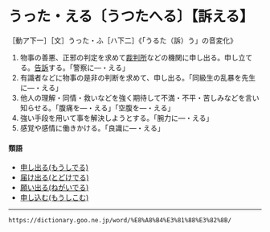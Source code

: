 # うった・える〔うつたへる〕【訴える】

［動ア下一］［文］うった・ふ［ハ下二］《「うるた（訴）う」の音変化》
1.  物事の善悪、正邪の判定を求めて[裁判所](https://dictionary.goo.ne.jp/word/%E8%A3%81%E5%88%A4%E6%89%80/#jn-85703)などの機関に申し出る。申し立てる。[告訴](https://dictionary.goo.ne.jp/word/%E5%91%8A%E8%A8%B4/#jn-77132)する。「警察に―・える」
2.  有識者などに物事の是非の判断を求めて、申し出る。「同級生の乱暴を先生に―・える」
3.  他人の理解・同情・救いなどを強く期待して不満・不平・苦しみなどを言い知らせる。「腹痛を―・える」「空腹を―・える」
4.  強い手段を用いて事を解決しようとする。「腕力に―・える」
5.  感覚や感情に働きかける。「良識に―・える」
    

#### 類語

-   [申し出る(もうしでる)](https://dictionary.goo.ne.jp/word/%E7%94%B3%E5%87%BA%E3%82%8B/#jn-218533)
-   [届け出る(とどけでる)](https://dictionary.goo.ne.jp/word/%E5%B1%8A%E5%87%BA%E3%82%8B/#jn-159603)
-   [願い出る(ねがいでる)](https://dictionary.goo.ne.jp/word/%E9%A1%98%E3%81%84%E5%87%BA%E3%82%8B/#jn-169766)
-   [申し込む(もうしこむ)](https://dictionary.goo.ne.jp/word/%E7%94%B3%E8%BE%BC%E3%82%80/#jn-218519)

---
`https://dictionary.goo.ne.jp/word/%E8%A8%B4%E3%81%88%E3%82%8B/`
